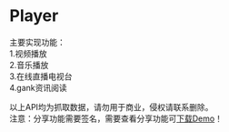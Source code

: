 # Player

主要实现功能：  
1.视频播放  
2.音乐播放  
3.在线直播电视台  
4.gank资讯阅读  
  
以上API均为抓取数据，请勿用于商业，侵权请联系删除。  
注意：分享功能需要签名，需要查看分享功能可[下载Demo](dudu_v1.0.apk)！
